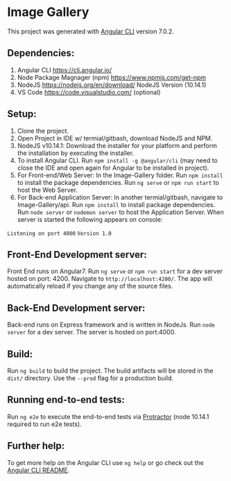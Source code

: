 # Image Gallery

This project was generated with [Angular CLI](https://github.com/angular/angular-cli) version 7.0.2.

## Dependencies: 

1. Angular CLI https://cli.angular.io/
2. Node Package Magnager (npm) https://www.npmjs.com/get-npm
3. NodeJS https://nodejs.org/en/download/ NodeJS Version (10.14.1)
4. VS Code https://code.visualstudio.com/ (optional)

## Setup:

1. Clone the project.
2. Open Project in IDE w/ termial/gitbash, download NodeJS and NPM.
3. NodeJS v10.14.1: Download the installer for your platform and perform the installation by executing the installer.
4. To install Angular CLI. Run `npm install -g @angular/cli` (may need to close the IDE and open again for Angular to be installed in project).
5. For Front-end/Web Server: In the Image-Gallery folder. Run `npm install` to install the package dependencies. Run `ng serve` or `npm run start` to host the Web Server.
6. For Back-end Application Server: In another termial/gitbash, navigate to Image-Gallery/api. Run `npm install` to install package dependencies. Run  `node server` or `nodemon server` to host the Application Server. When server is started the following appears on console:

`Listening on port 4000`
`Version 1.0`


## Front-End Development server:

Front End runs on Angular7. Run `ng serve` or `npm run start`  for a dev server hosted on port: 4200. Navigate to `http://localhost:4200/`. The app will automatically reload if you change any of the source files.

## Back-End Development server:

Back-end runs on Express framework and is written in NodeJs. Run `node server` for a dev server. The server is hosted on port:4000.

## Build:

Run `ng build` to build the project. The build artifacts will be stored in the `dist/` directory. Use the `--prod` flag for a production build.

## Running end-to-end tests:

Run `ng e2e` to execute the end-to-end tests via [Protractor](http://www.protractortest.org/) (node 10.14.1 required to run e2e tests).

## Further help:

To get more help on the Angular CLI use `ng help` or go check out the [Angular CLI README](https://github.com/angular/angular-cli/blob/master/README.md).

